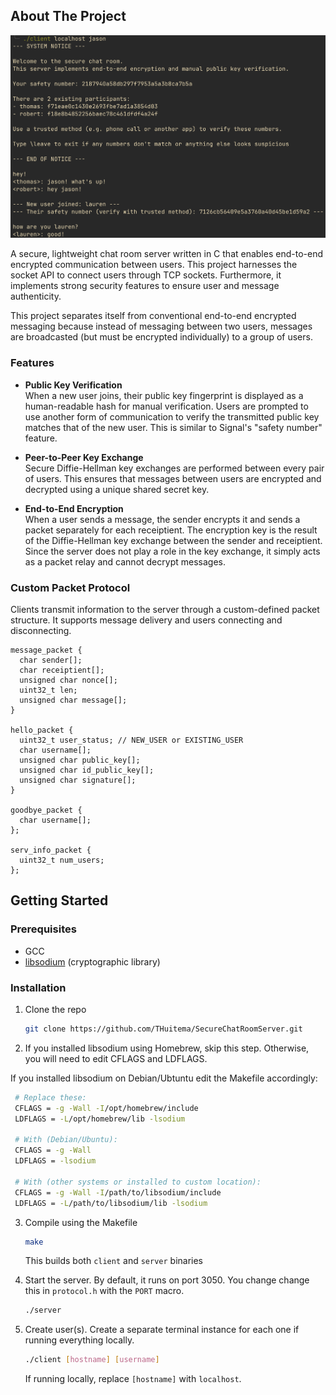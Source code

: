 <!-- ABOUT THE PROJECT -->
## About The Project

![Example chatroom instance](example.png)

A secure, lightweight chat room server written in C that enables end-to-end encrypted communication between users.
This project harnesses the socket API to connect users through TCP sockets. 
Furthermore, it implements strong security features to ensure user and message authenticity. 

This project separates itself from conventional end-to-end encrypted messaging because instead of messaging between two users, messages are broadcasted (but must be encrypted individually) to a group of users.



### Features
- **Public Key Verification**  
  When a new user joins, their public key fingerprint is displayed as a human-readable hash for manual verification. Users are prompted to use another form of communication to verify the transmitted public key matches that of the new user. This is similar to Signal's "safety number" feature.

- **Peer-to-Peer Key Exchange**  
  Secure Diffie-Hellman key exchanges are performed between every pair of users. This ensures that messages between users are encrypted and decrypted using a unique shared secret key. 

- **End-to-End Encryption**  
  When a user sends a message, the sender encrypts it and sends a packet separately for each receiptient. The encryption key is the result of the Diffie-Hellman key exchange between the sender and receiptient. Since the server does not play a role in the key exchange, it simply acts as a packet relay and cannot decrypt messages.


### Custom Packet Protocol
  Clients transmit information to the server through a custom-defined packet structure. It supports message delivery and users connecting and disconnecting.

```
message_packet {
  char sender[];
  char receiptient[];
  unsigned char nonce[];
  uint32_t len;
  unsigned char message[];
}

hello_packet {
  uint32_t user_status; // NEW_USER or EXISTING_USER
  char username[];
  unsigned char public_key[];
  unsigned char id_public_key[];
  unsigned char signature[];
}

goodbye_packet {
  char username[];
};

serv_info_packet {
  uint32_t num_users;
};
```


## Getting Started

### Prerequisites

- GCC
- [libsodium](https://libsodium.gitbook.io/doc/) (cryptographic library)

### Installation

1. Clone the repo
   ```sh
   git clone https://github.com/THuitema/SecureChatRoomServer.git
   ```
2. If you installed libsodium using Homebrew, skip this step. Otherwise, you will need to edit CFLAGS and LDFLAGS. 
  
  If you installed libsodium on Debian/Ubtuntu edit the Makefile accordingly:
  
   ```sh
    # Replace these:
    CFLAGS = -g -Wall -I/opt/homebrew/include
    LDFLAGS = -L/opt/homebrew/lib -lsodium

    # With (Debian/Ubuntu):
    CFLAGS = -g -Wall
    LDFLAGS = -lsodium

    # With (other systems or installed to custom location):
    CFLAGS = -g -Wall -I/path/to/libsodium/include
    LDFLAGS = -L/path/to/libsodium/lib -lsodium
   ```

3. Compile using the Makefile
   ```sh
   make
   ```
   This builds both `client` and `server` binaries

4. Start the server. By default, it runs on port 3050. You change change this in `protocol.h` with the `PORT` macro.
    ```sh
    ./server
    ```
5. Create user(s). Create a separate terminal instance for each one if running everything locally.
    ```sh
    ./client [hostname] [username]
    ```
   If running locally, replace `[hostname]` with `localhost`.
